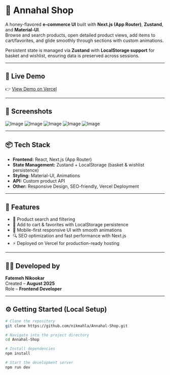 # 🐝 Annahal Shop

A honey-flavored **e-commerce UI** built with **Next.js (App Router)**, **Zustand**, and **Material-UI**.  
Browse and search products, open detailed product views, add items to cart/favorites, and glide smoothly through sections with custom animations.  

Persistent state is managed via **Zustand** with **LocalStorage support** for basket and wishlist, ensuring data is preserved across sessions.  

---

## 🔗 Live Demo
👉 [View Demo on Vercel](https://annahal-shop-bn2l.vercel.app/)

---

## 📸 Screenshots
![Image](https://github.com/user-attachments/assets/b41a84ee-8c71-4a10-bd88-43294ede8616)
![Image](https://github.com/user-attachments/assets/7e8d4d96-c623-4efd-91af-3001938b89a7)
![Image](https://github.com/user-attachments/assets/bcc7882e-0d25-472b-a2a9-491e8334d413)
![Image](https://github.com/user-attachments/assets/0d0a6835-8574-4cb0-95e1-d6f925075bef)
![Image](https://github.com/user-attachments/assets/58ad9f9e-21ef-4318-88ff-eec9cc3d626c)

---

## 📦 Tech Stack
- **Frontend:** React, Next.js (App Router)  
- **State Management:** Zustand + LocalStorage (basket & wishlist persistence)  
- **Styling:** Material-UI, Animations  
- **API:** Custom product API  
- **Other:** Responsive Design, SEO-friendly, Vercel Deployment  

---

## 🚀 Features
- 🛒 Product search and filtering  
- 💛 Add to cart & favorites with LocalStorage persistence  
- 📱 Mobile-first responsive UI with smooth animations  
- 🔍 SEO optimization and fast performance with Next.js  
- ⚡ Deployed on Vercel for production-ready hosting  

---

## 👩‍💻 Developed by
**Fatemeh Nikookar**  
Created – **August 2025**  
Role – **Frontend Developer**

---

## ⚙️ Getting Started (Local Setup)

```bash
# Clone the repository
git clone https://github.com/nikmahla/Annahal-Shop.git

# Navigate into the project directory
cd Annahal-Shop

# Install dependencies
npm install

# Start the development server
npm run dev
